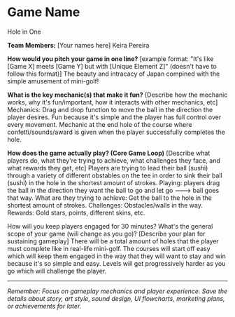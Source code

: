 # Game Name
Hole in One

**Team Members:** [Your names here]
Keira Pereira

**How would you pitch your game in one line?**
[example format: "It's like [Game X] meets [Game Y] but with [Unique Element Z]" (doesn't have to follow this format)]
The beauty and intracacy of Japan compined with the simple amusement of mini-golf!

**What is the key mechanic(s) that make it fun?**
[Describe how the mechanic works, why it's fun/important, how it interacts with other mechanics, etc]
Mechanics: Drag and drop function to move the ball in the direction the player desires. Fun because it's simple and the player has full control over every movement. Mechanic at the end hole of the course where confetti/sounds/award is given when the player successfully completes the hole. 

**How does the game actually play? (Core Game Loop)**
[Describe what players do, what they're trying to achieve, what challenges they face, and what rewards they get, etc]
Players are trying to lead their ball (sushi) through a variety of different obstables on the tee in order to sink their ball (sushi) in the hole in the shortest amount of strokes. Playing: players drag the ball in the direction they want the ball to go and let go ---> ball goes that way. 
What are they trying to achieve: Get the ball to the hole in the shortest amount of strokes. Challenges: Obstacles/walls in the way. Rewards: Gold stars, points, different skins, etc.

How will you keep players engaged for 30 minutes? What's the general scope of your game (will change as you go)?
[Describe your plan for sustaining gameplay]
There will be a total amount of holes that the player must complete like in real-life mini-golf. The courses will start off easy which will keep them engaged in the way that they will want to stay and win because it's so simple and easy. Levels will get progressively harder as you go 
which will challenge the player.

---
*Remember: Focus on gameplay mechanics and player experience. Save the details about story, art style, sound design, UI flowcharts, marketing plans, or achievements for later.*
